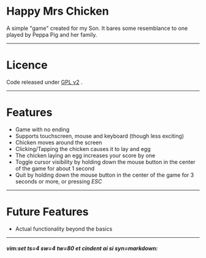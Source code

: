 # Happy Mrs Chicken #

A simple "game" created for my Son. It bares some resemblance to one played by
Peppa Pig and her family.



-----
# Licence #

Code released under [GPL v2](LICENCE) .



-----
# Features #

  * Game with no ending
  * Supports touchscreen, mouse and keyboard (though less exciting)
  * Chicken moves around the screen
  * Clicking/Tapping the chicken causes it to lay and egg
  * The chicken laying an egg increases your score by one
  * Toggle cursor visibility by holding down the mouse button in the center of the game for about 1 second
  * Quit by holding down the mouse button in the center of the game for 3 seconds or more, or pressing _*ESC*_



-----
# Future Features #

  * Actual functionality beyond the basics



----
##### vim:set ts=4 sw=4 tw=80 et cindent ai si syn=markdown: #####
